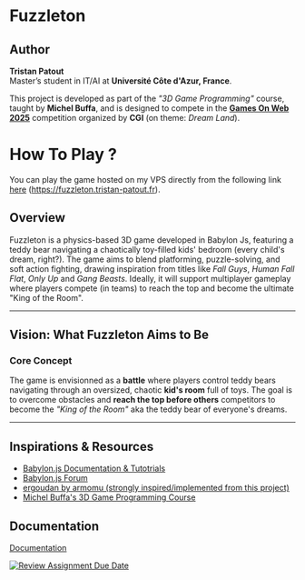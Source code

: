 # Fuzzleton

## Author  
**Tristan Patout**  
Master’s student in IT/AI at **Université Côte d'Azur, France**.  

This project is developed as part of the *"3D Game Programming"* course, taught by **Michel Buffa**, and is designed to compete in the [**Games On Web 2025**](https://www.cgi.com/france/fr-fr/event/games-on-web-2025)
 competition organized by **CGI** (on theme: *Dream Land*).

 # How To Play ?
 You can play the game hosted on my VPS directly from the following link [here](https://fuzzleton.tristan-patout.fr/) (https://fuzzleton.tristan-patout.fr).


## Overview
Fuzzleton is a physics-based 3D game developed in Babylon Js, featuring a teddy bear navigating a chaotically toy-filled kids' bedroom (every child's dream, right?). The game aims to blend platforming, puzzle-solving, and soft action fighting, drawing inspiration from titles like *Fall Guys*, *Human Fall Flat*, *Only Up* and *Gang Beasts*. Ideally, it will support multiplayer gameplay where players compete (in teams) to reach the top and become the ultimate "King of the Room".

---

## Vision: What Fuzzleton Aims to Be
### **Core Concept**
The game is envisionned as a **battle** where players control teddy bears navigating through an oversized, chaotic **kid's room** full of toys. The goal is to overcome obstacles and **reach the top before others** competitors to become the *"King of the Room"* aka the teddy bear of everyone's dreams.

---

## Inspirations & Resources
- [Babylon.js Documentation & Tutotrials](https://doc.babylonjs.com/)
- [Babylon.js Forum](https://forum.babylonjs.com/)
- [ergoudan by armomu (strongly inspired/implemented from this project)](https://github.com/armomu/ergoudan)
- [Michel Buffa's 3D Game Programming Course](https://docs.google.com/document/d/1hz8XFVFsj3zmcZkPJtI93EMHgW-ZSAMDa_wtJnu9yN0/edit?tab=t.0#heading=h.c2d36nnahppc)


## Documentation
[Documentation](./Documentation.md)


[![Review Assignment Due Date](https://classroom.github.com/assets/deadline-readme-button-22041afd0340ce965d47ae6ef1cefeee28c7c493a6346c4f15d667ab976d596c.svg)](https://classroom.github.com/a/tcwhlYLU)
